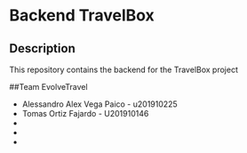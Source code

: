 # Backend TravelBox

## Description
This repository contains the backend for the TravelBox project

##Team EvolveTravel
* Alessandro Alex Vega Paico - u201910225
* Tomas Ortiz Fajardo - U201910146
*
*
*
